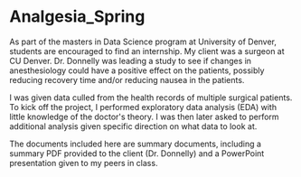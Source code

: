 # Analgesia_Spring

As part of the masters in Data Science program at University of Denver, students are encouraged to find an internship.  My client was a surgeon at CU Denver.  Dr. Donnelly was leading a study to see if changes in anesthesiology could have a positive effect on the patients, possibly reducing recovery time and/or reducing nausea in the patients.

I was given data culled from the health records of multiple surgical patients.  To kick off the project, I performed exploratory data analysis (EDA) with little knowledge of the doctor's theory.  I was then later asked to perform additional analysis given specific direction on what data to look at.

The documents included here are summary documents, including a summary PDF provided to the client (Dr. Donnelly) and a PowerPoint presentation given to my peers in class.
